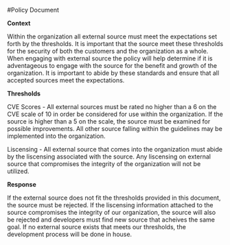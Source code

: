 #Policy Document

**Context**

Within the organization all external source must meet the expectations set forth by the thresholds.  It is important that the source meet these thresholds for the security of both the customers and the organization as a whole.  When engaging with external source the policy will help determine if it is adventageous to engage with the source for the benefit and growth of the organization.  It is important to abide by these standards and ensure that all accepted sources meet the expectations.

**Thresholds**

CVE Scores - All external sources must be rated no higher than a 6 on the CVE scale of 10 in order be considered for use within the organization.  If the source is higher than a 5 on the scale,  the source must be examined for possible improvements.  All other source falling within the guidelines may be implemented into the organization.

Liscensing - All external source that comes into the organization must abide by the liscensing associated with the source. Any liscensing on external source that compromises the integrity of the organization will not be utilized. 

**Response**

If the external source does not fit the thresholds provided in this document, the source must be rejected.  If the liscensing information attached to the source compromises the integrity of our organization, the source will also be rejected and developers must find new source that acheives the same goal.  If no external source exists that meets our thresholds, the development process will be done in house.  
